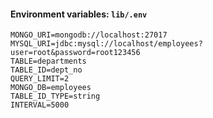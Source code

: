 #### Environment variables: `lib/.env`
```
MONGO_URI=mongodb://localhost:27017
MYSQL_URI=jdbc:mysql://localhost/employees?user=root&password=root123456
TABLE=departments
TABLE_ID=dept_no
QUERY_LIMIT=2
MONGO_DB=employees
TABLE_ID_TYPE=string
INTERVAL=5000
```